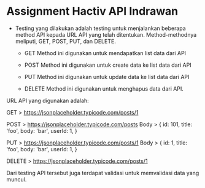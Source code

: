 # Assignment Hactiv API Indrawan

* Testing yang dilakukan adalah testing untuk menjalankan beberapa method API kepada URL API yang telah ditentukan.
Method-methodnya meliputi, GET, POST, PUT, dan DELETE.

    - GET
        Method ini digunakan untuk mendapatkan list data dari API

    - POST
        Method ini digunakan untuk create data ke list data dari API

    - PUT
        Method ini digunakan untuk update data ke list data dari API

    - DELETE
        Method ini digunakan untuk menghapus data dari API.


URL API yang digunakan adalah:

GET     > https://jsonplaceholder.typicode.com/posts/1

POST    > https://jsonplaceholder.typicode.com/posts
Body    > {
  	id: 101,
    title: 'foo',
    body: 'bar',
    userId: 1,
  }

PUT     > https://jsonplaceholder.typicode.com/posts/1
Body    > {
    id: 1,
    title: 'foo',
    body: 'bar',
    userId: 1,
  }

DELETE  > https://jsonplaceholder.typicode.com/posts/1

Dari testing API tersebut juga terdapat validasi untuk memvalidasi data yang muncul.
